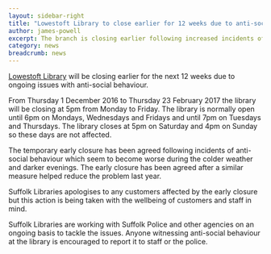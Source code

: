 ```yaml
---
layout: sidebar-right
title: "Lowestoft Library to close earlier for 12 weeks due to anti-social behaviour"
author: james-powell
excerpt: The branch is closing earlier following increased incidents of anti-social behaviour and is working with the police.
category: news
breadcrumb: news
---
```


[Lowestoft Library](/libraries/lowestoft-library) will be closing earlier for the next 12 weeks due to ongoing issues with anti-social behaviour.

From Thursday 1 December 2016 to Thursday 23 February 2017 the library will be closing at 5pm from Monday to Friday. The library is normally open until 6pm on Mondays, Wednesdays and Fridays and until 7pm on Tuesdays and Thursdays. The library closes at 5pm on Saturday and 4pm on Sunday so these days are not affected.

The temporary early closure has been agreed following incidents of anti-social behaviour which seem to become worse during the colder weather and darker evenings. The early closure has been agreed after a similar measure helped reduce the problem last year.

Suffolk Libraries apologises to any customers affected by the early closure but this action is being taken with the wellbeing of customers and staff in mind.

Suffolk Libraries are working with Suffolk Police and other agencies on an ongoing basis to tackle the issues.   Anyone witnessing anti-social behaviour at the library is encouraged to report it to staff or the police.
